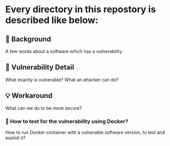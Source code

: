 # Every directory in this repostory is described like below:

## :mag_right: Background
A few words about a software which has a vulnerability

## :bug: Vulnerability Detail
What exactly is vulnerable? What an attacker can do? 

## :bulb: Workaround
What can we do to be more secure?

### :whale: How to test for the vulnerability using Docker?

How to run Docker container with a vulnerable software version, to test and exploit it?

